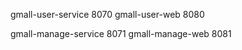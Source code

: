 gmall-user-service  8070
gmall-user-web      8080

gmall-manage-service  8071
gmall-manage-web      8081